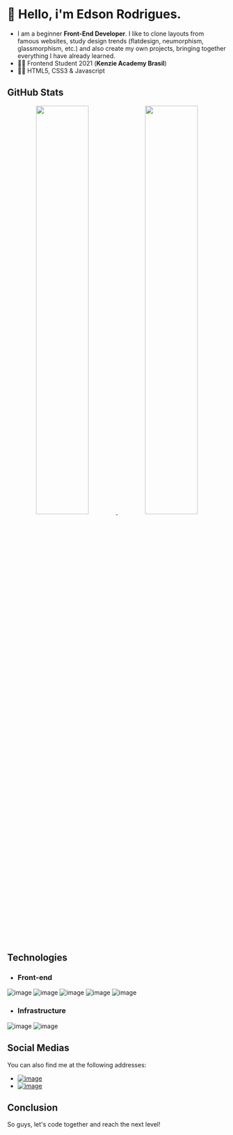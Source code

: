 # 👋 Hello, i'm Edson Rodrigues.

- I am a beginner **Front-End Developer**. I like to clone layouts from famous websites, study design trends (flatdesign, neumorphism, glassmorphism, etc.) and also create my own projects, bringing together everything I have already learned.
- :technologist: Frontend Student 2021 (**Kenzie Academy Brasil**)
- :man_technologist: HTML5, CSS3 & Javascript

## GitHub Stats

<div align="center">
<a href="https://github.com/edsonrdev/edsonrdev/blob/main/README.md">
<img width="49%" src="https://github-readme-stats.vercel.app/api?username=edsonrdev&show_icons=true&theme=radical">
<img width="49%" src="https://github-readme-stats.vercel.app/api/top-langs/?username=edsonrdev&layout=compact&theme=radical">
</a>
</div>

## Technologies

- ### Front-end

![image](https://img.shields.io/badge/HTML5-E34F26?style=for-the-badge&logo=html5&logoColor=white)
![image](https://img.shields.io/badge/CSS3-1572B6?style=for-the-badge&logo=css3&logoColor=white)
![image](https://img.shields.io/badge/Sass-CC6699?style=for-the-badge&logo=sass&logoColor=white)
![image](https://img.shields.io/badge/React-20232A?style=for-the-badge&logo=react&logoColor=61DAFB)
![image](https://img.shields.io/badge/TypeScript-007ACC?style=for-the-badge&logo=typescript&logoColor=white)

- ### Infrastructure

![image](https://img.shields.io/badge/Git-F05032?style=for-the-badge&logo=git&logoColor=white)
![image](https://img.shields.io/badge/GitHub-100000?style=for-the-badge&logo=github&logoColor=white)



## Social Medias

You can also find me at the following addresses:

- [![image](https://img.shields.io/badge/LinkedIn-0077B5?style=for-the-badge&logo=linkedin&logoColor=white)](https://www.linkedin.com/in/edsssonrodrigues)
- [![image](https://img.shields.io/badge/Instagram-E4405F?style=for-the-badge&logo=instagram&logoColor=white)](https://www.instagram.com/edsonr.dev)

## Conclusion

So guys, let's code together and reach the next level!
